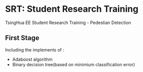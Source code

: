 # SRT: Student Research Training
TsingHua EE Student Research Training - Pedestian Detection

## First Stage
Including the implements of :
- Adaboost algorithm
- Binary decision tree(based on minimium classification error)
